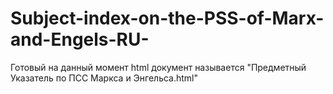 # Subject-index-on-the-PSS-of-Marx-and-Engels-RU-

Готовый на данный момент html документ называется "Предметный Указатель по ПСС Маркса и Энгельса.html"
